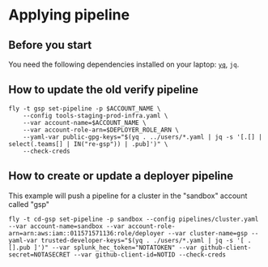 # Applying pipeline

## Before you start

You need the following dependencies installed on your laptop: [`yq`](https://pypi.org/project/yq/), `jq`.

## How to update the old verify pipeline

```
fly -t gsp set-pipeline -p $ACCOUNT_NAME \
	--config tools-staging-prod-infra.yaml \
	--var account-name=$ACCOUNT_NAME \
	--var account-role-arn=$DEPLOYER_ROLE_ARN \
	--yaml-var public-gpg-keys="$(yq . ../users/*.yaml | jq -s '[.[] | select(.teams[] | IN("re-gsp")) | .pub]')" \
	--check-creds
```

## How to create or update a deployer pipeline

This example will push a pipeline for a cluster in the "sandbox" account called "gsp"

```
fly -t cd-gsp set-pipeline -p sandbox --config pipelines/cluster.yaml --var account-name=sandbox --var account-role-arn=arn:aws:iam::011571571136:role/deployer --var cluster-name=gsp --yaml-var trusted-developer-keys="$(yq . ./users/*.yaml | jq -s '[ .[].pub ]')" --var splunk_hec_token="NOTATOKEN" --var github-client-secret=NOTASECRET --var github-client-id=NOTID --check-creds
```

